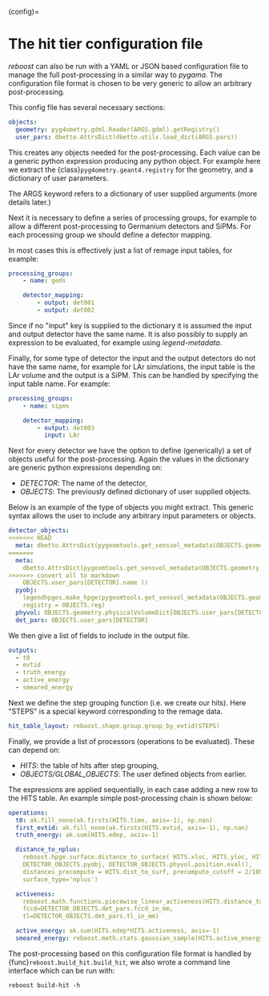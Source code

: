 (config)=

# The hit tier configuration file

_reboost_ can also be run with a YAML or JSON based configuration file to manage
the full post-processing in a similar way to _pygama_. The configuration file
format is chosen to be very generic to allow an arbitrary post-processing.

This config file has several necessary sections:

```yaml
objects:
  geometry: pyg4ometry.gdml.Reader(ARGS.gdml).getRegistry()
  user_pars: dbetto.AttrsDict(dbetto.utils.load_dict(ARGS.pars))
```

This creates any objects needed for the post-processing. Each value can be a
generic python expression producing any python object. For example here we
extract the {class}`pyg4ometry.geant4.registry` for the geometry, and a
dictionary of user parameters.

The ARGS keyword refers to a dictionary of user supplied arguments (more details
later.)

Next it is necessary to define a series of processing groups, for example to
allow a different post-processing to Germanium detectors and SiPMs. For each
processing group we should define a detector mapping.

In most cases this is effectively just a list of remage input tables, for
example:

```yaml
processing_groups:
    - name: geds

    detector_mapping:
        - output: det001
        - output: det002
```

Since if no "input" key is supplied to the dictionary it is assumed the input
and output detector have the same name. It is also possibly to supply an
expression to be evaluated, for example using _legend-metadata_.

Finally, for some type of detector the input and the output detectors do not
have the same name, for example for LAr simulations, the input table is the LAr
volume and the output is a SiPM. This can be handled by specifying the input
table name. For example:

```yaml
processing_groups:
    - name: sipms

    detector_mapping:
        - output: det003
          input: LAr
```

Next for every detector we have the option to define (generically) a set of
objects useful for the post-processing. Again the values in the dictionary are
generic python expressions depending on:

- _DETECTOR_: The name of the detector,
- _OBJECTS_: The previously defined dictionary of user supplied objects.

Below is an example of the type of objects you might extract. This generic
syntax allows the user to include any arbitrary input parameters or objects.

```yaml
detector_objects:
<<<<<<< HEAD
  meta: dbetto.AttrsDict(pygeomtools.get_sensvol_metadata(OBJECTS.geometry,
=======
  meta:
    dbetto.AttrsDict(pygeomtools.get_sensvol_metadata(OBJECTS.geometry,
>>>>>>> convert all to markdown
    OBJECTS.user_pars[DETECTOR].name ))
  pyobj:
    legendhpges.make_hpge(pygeomtools.get_sensvol_metadata(OBJECTS.geometry,OBJECTS.user_pars[DETECTOR].name),
    registry = OBJECTS.reg)
  phyvol: OBJECTS.geometry.physicalVolumeDict[OBJECTS.user_pars[DETECTOR].name]
  det_pars: OBJECTS.user_pars[DETECTOR]
```

We then give a list of fields to include in the output file.

```yaml
outputs:
  - t0
  - evtid
  - truth_energy
  - active_energy
  - smeared_energy
```

Next we define the step grouping function (i.e. we create our hits). Here
"STEPS" is a special keyword corresponding to the remage data.

```yaml
hit_table_layout: reboost.shape.group.group_by_evtid(STEPS)
```

Finally, we provide a list of processors (operations to be evaluated). These can
depend on:

- _HITS_: the table of hits after step grouping,
- _OBJECTS/GLOBAL_OBJECTS_: The user defined objects from earlier.

The expressions are applied sequentially, in each case adding a new row to the
HITS table. An example simple post-processing chain is shown below:

```yaml
operations:
  t0: ak.fill_none(ak.firsts(HITS.time, axis=-1), np.nan)
  first_evtid: ak.fill_none(ak.firsts(HITS.evtid, axis=-1), np.nan)
  truth_energy: ak.sum(HITS.edep, axis=-1)

  distance_to_nplus:
    reboost.hpge.surface.distance_to_surface( HITS.xloc, HITS.yloc, HITS.zloc,
    DETECTOR_OBJECTS.pyobj, DETECTOR_OBJECTS.phyvol.position.eval(),
    distances_precompute = HITS.dist_to_surf, precompute_cutoff = 2/1000,
    surface_type='nplus')

  activeness:
    reboost.math.functions.piecewise_linear_activeness(HITS.distance_to_nplus,
    fccd=DETECTOR_OBJECTS.det_pars.fccd_in_mm,
    tl=DETECTOR_OBJECTS.det_pars.tl_in_mm)

  active_energy: ak.sum(HITS.edep*HITS.activeness, axis=-1)
  smeared_energy: reboost.math.stats.gaussian_sample(HITS.active_energy,DETECTOR_OBJECTS.det_pars.reso_in_sigma)
```

The post-processing based on this configuration file format is handled by
{func}`reboost.build_hit.build_hit`, we also wrote a command line interface
which can be run with:

```console
reboost build-hit -h
```
